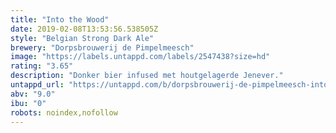 ```yaml
---
title: "Into the Wood"
date: 2019-02-08T13:53:56.538505Z
style: "Belgian Strong Dark Ale"
brewery: "Dorpsbrouwerij de Pimpelmeesch"
image: "https://labels.untappd.com/labels/2547438?size=hd"
rating: "3.65"
description: "Donker bier infused met houtgelagerde Jenever."
untappd_url: "https://untappd.com/b/dorpsbrouwerij-de-pimpelmeesch-into-the-wood/2547438"
abv: "9.0"
ibu: "0"
robots: noindex,nofollow
---
```

